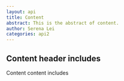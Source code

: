 ```yaml
---
layout: api
title: Content
abstract: This is the abstract of content.
author: Serena Lei
categories: api2
---
```


## Content header includes

Content content includes
